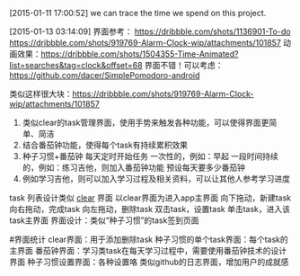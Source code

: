 [2015-01-11 17:00:52] we can trace the time we spend on this project.

[2015-01-13 03:14:09]
界面参考：
https://dribbble.com/shots/1136901-To-do
https://dribbble.com/shots/919769-Alarm-Clock-wip/attachments/101857
动画效果：https://dribbble.com/shots/1504355-Time-Animated?list=searches&tag=clock&offset=68
界面不错！可以考虑：https://github.com/dacer/SimplePomodoro-android

类似这样很大块：https://dribbble.com/shots/919769-Alarm-Clock-wip/attachments/101857
1. 类似clear的task管理界面，使用手势来触发各种功能，可以使得界面更简单、简洁
2. 结合番茄钟功能，使得每个task有持续累积效果
3. 种子习惯+番茄钟
      每天定时开始任务
        一次性的，例如：早起
        一段时间持续的，例如：练习吉他，则加入番茄钟功能
          预设每天要多少番茄钟
4. 例如学习吉他，则可以加入学习过程及相关资料，可以让其他人参考学习进度


task 列表设计类似 [clear](https://dribbble.com/shots/919769-Alarm-Clock-wip/attachments/101857) 界面
  以clear界面为进入app主界面
    向下拖动，新建task
    向右拖动，完成task
    向左拖动，删除task
    双击task，设置task
    单击task，进入该task主界面
      界面设计：类似“种子习惯”的task签到页面

#界面统计
clear界面：用于添加删除task
种子习惯的单个task界面：每个task的主界面
番茄钟界面：学习类task在每天学习过程中，需要使用番茄钟技术的设计界面
种子习惯设置界面：各种设置咯
类似github的日志界面，增加用户的成就感


